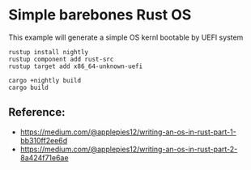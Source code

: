 
# Simple barebones Rust OS

This example will generate a simple OS kernl bootable by UEFI system

```
rustup install nightly
rustup component add rust-src
rustup target add x86_64-unknown-uefi

cargo +nightly build
cargo build
```

## Reference:
* <https://medium.com/@applepies12/writing-an-os-in-rust-part-1-bb310ff2ee6d>
* <https://medium.com/@applepies12/writing-an-os-in-rust-part-2-8a424f71e6ae>